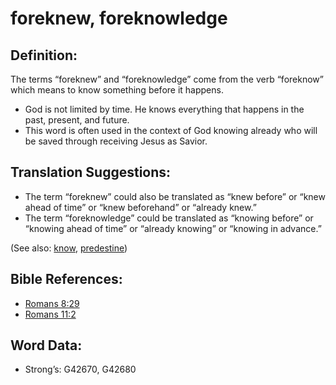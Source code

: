# foreknew, foreknowledge

## Definition:

The terms “foreknew” and “foreknowledge” come from the verb “foreknow” which means to know something before it happens.

* God is not limited by time. He knows everything that happens in the past, present, and future.
* This word is often used in the context of God knowing already who will be saved through receiving Jesus as Savior.

## Translation Suggestions:

* The term “foreknew” could also be translated as “knew before” or “knew ahead of time” or “knew beforehand” or “already knew.”
* The term “foreknowledge” could be translated as “knowing before” or “knowing ahead of time” or “already knowing” or “knowing in advance.”

(See also: [know](../other/know.md), [predestine](../kt/predestine.md))

## Bible References:

* [Romans 8:29](rc://en/tn/help/rom/08/29)
* [Romans 11:2](rc://en/tn/help/rom/11/02)

## Word Data:

* Strong’s: G42670, G42680

